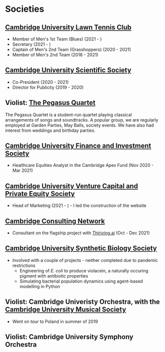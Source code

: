 # Societies 
## [Cambridge University Lawn Tennis Club](https://cultc.soc.srcf.net/)
* Member of Men's 1st Team (Blues) (2021 - )
* Secretary (2021 - )
* Captain of Men's 2nd Team (Grasshoppers) (2020 - 2021)
* Member of Men's 2nd Team (2018 - 2021)
## [Cambridge University Scientific Society](http://scisoc.com/)
* Co-President (2020 - 2021)
* Director for Publicity (2019 - 2020)
## Violist: [The Pegasus Quartet](https://www.christopherkzcheng.com/pegasus-strings)
The Pegasus Quartet is a student-run quartet playing classical arrangements of songs and soundtracks. A popular group, we are regularly employed at Garden Parties, May Balls, society events. We have also had interest from weddings and birthday parties. 
## [Cambridge University Finance and Investment Society](https://www.cufis.co.uk/)
* Healthcare Equities Analyst in the Cambridge Apex Fund (Nov 2020 - Mar 2021)
## [Cambridge University Venture Capital and Private Equity Society](https://www.cuvcpe.com/)
* Head of Marketing (2021 - ) - I led the construction of the website
## [Cambridge Consulting Network](https://www.cambridgeconsultingnetwork.co/cambridge)
* Consultant on the flagship project with [Thiriving.ai](https://www.thriving.ai/) (Oct - Dec 2021)
## [Cambridge University Synthetic Biology Society](http://cusbs.soc.srcf.net/)
* Involved with a couple of projects - neither completed due to pandemic restrictions
  * Engineering of _E. coli_ to produce violacein, a naturally occuring pigment with antibiotic properties 
  * Simulating bacterial population dynamics using agent-based modelling in Python
## Violist: Cambridge Univeristy Orchestra, with the [Cambridge University Musical Society](https://cums.org.uk/)
* Went on tour to Poland in summer of 2019
## Violist: Cambridge University Symphony Orchestra
